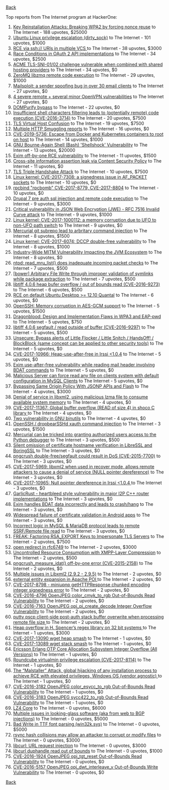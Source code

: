 [Back](../README.md)

Top reports from The Internet program at HackerOne:

1. [Key Reinstallation Attacks: Breaking WPA2 by forcing nonce reuse](https://hackerone.com/reports/286740) to The Internet - 188 upvotes, $25000
2. [Ubuntu Linux privilege escalation (dirty_sock)](https://hackerone.com/reports/496285) to The Internet - 101 upvotes, $1000
3. [RCE via ssh:// URIs in multiple VCS ](https://hackerone.com/reports/260005) to The Internet - 38 upvotes, $3000
4. [Race Conditions in OAuth 2 API implementations](https://hackerone.com/reports/55140) to The Internet - 34 upvotes, $2500
5. [ACME TLS-SNI-01/02 challenge vulnerable when combined with shared hosting providers](https://hackerone.com/reports/304378) to The Internet - 34 upvotes, $0
6. [ZeroMQ libzmq remote code execution](https://hackerone.com/reports/477073) to The Internet - 29 upvotes, $1000
7. [Mailsploit: a sender spoofing bug in over 30 email clients](https://hackerone.com/reports/295339) to The Internet - 27 upvotes, $0
8. [4 severe remote + several minor OpenVPN vulnerabilities](https://hackerone.com/reports/242579) to The Internet - 27 upvotes, $0
9. [DOMPurify bypass](https://hackerone.com/reports/1024734) to The Internet - 22 upvotes, $0
10. [Insufficient shell characters filtering leads to (potentially remote) code execution (CVE-2016-3714)](https://hackerone.com/reports/143966) to The Internet - 20 upvotes, $7500
11. [TLS Virtual Host Confusion](https://hackerone.com/reports/501) to The Internet - 19 upvotes, $7500
12. [Multiple HTTP Smuggling reports](https://hackerone.com/reports/648434) to The Internet - 16 upvotes, $0
13. [CVE-2019-5736: Escape from Docker and Kubernetes containers to root on host](https://hackerone.com/reports/495495) to The Internet - 14 upvotes, $1000
14. [GNU Bourne-Again Shell (Bash) 'Shellshock' Vulnerability](https://hackerone.com/reports/29839) to The Internet - 13 upvotes, $20000
15. [Exim off-by-one RCE vulnerability](https://hackerone.com/reports/322935) to The Internet - 11 upvotes, $1500
16. [Cross-site information assertion leak via Content Security Policy](https://hackerone.com/reports/16910) to The Internet - 11 upvotes, $0
17. [TLS Triple Handshake Attack](https://hackerone.com/reports/7277) to The Internet - 10 upvotes, $7500
18. [Linux kernel: CVE-2017-7308: a signedness issue in AF_PACKET sockets](https://hackerone.com/reports/684567) to The Internet - 10 upvotes, $0
19. [rpcbind "rpcbomb" CVE-2017-8779, CVE-2017-8804](https://hackerone.com/reports/235016) to The Internet - 10 upvotes, $0
20. [Drupal 7 pre auth sql injection and remote code execution](https://hackerone.com/reports/31756) to The Internet - 9 upvotes, $3000
21. [Critical vulnerability in JSON Web Encryption (JWE) - RFC 7516 Invalid Curve attack](https://hackerone.com/reports/213437) to The Internet - 9 upvotes, $1000
22. [Linux kernel: CVE-2017-1000112: a memory corruption due to UFO to non-UFO path switch](https://hackerone.com/reports/684573) to The Internet - 9 upvotes, $0
23. [Mercurial git subrepo lead to arbritary command injection](https://hackerone.com/reports/294147) to The Internet - 8 upvotes, $1500
24. [Linux kernel: CVE-2017-6074: DCCP double-free vulnerability](https://hackerone.com/reports/347282) to The Internet - 8 upvotes, $1000
25. [Industry-Wide MITM Vulnerability Impacting the JVM Ecosystem](https://hackerone.com/reports/608620) to The Internet - 8 upvotes, $0
26. [ntpd: read_mru_list() does inadequate incoming packet checks](https://hackerone.com/reports/147310) to The Internet - 7 upvotes, $500
27. [[bower] Arbitrary File Write through improper validation of symlinks while package extraction](https://hackerone.com/reports/492512) to The Internet - 7 upvotes, $500
28. [libtiff 4.0.6 heap bufer overflow / out of bounds read (CVE-2016-9273)](https://hackerone.com/reports/181642) to The Internet - 6 upvotes, $500
29. [RCE on default Ubuntu Desktop \>= 12.10 Quantal](https://hackerone.com/reports/192512) to The Internet - 6 upvotes, $0
30. [OpenSSH: Memory corruption in AES-GCM support](https://hackerone.com/reports/500) to The Internet - 5 upvotes, $1500
31. [Dragonblood: Design and Implementation Flaws in WPA3 and EAP-pwd](https://hackerone.com/reports/745276) to The Internet - 5 upvotes, $750
32. [libtiff 4.0.6 segfault / read outside of buffer (CVE-2016-9297)](https://hackerone.com/reports/182140) to The Internet - 5 upvotes, $500
33. [Unsecure: Bypass alerts of Little Flocker / Little Snitch / HandsOff! / BlockBlock (same concept can be applied to other security tools)](https://hackerone.com/reports/265232) to The Internet - 5 upvotes, $0
34. [CVE-2017-10966: Heap-use-after-free in Irssi \<1.0.4](https://hackerone.com/reports/247028) to The Internet - 5 upvotes, $0
35. [Exim use-after-free vulnerability while reading mail header involving BDAT commands](https://hackerone.com/reports/296991) to The Internet - 5 upvotes, $0
36. [Malicious Server can force read any file on clients system with default configuration in MySQL Clients](https://hackerone.com/reports/171593) to The Internet - 5 upvotes, $0
37. [Bypassing Same Origin Policy With JSONP APIs and Flash](https://hackerone.com/reports/10373) to The Internet - 4 upvotes, $3000
38. [Denial of service in libxml2, using malicious lzma file to consume available system memory](https://hackerone.com/reports/270059) to The Internet - 4 upvotes, $0
39. [CVE-2017-11367: Global buffer overflow (READ of size 4) in shoco C library ](https://hackerone.com/reports/250581) to The Internet - 4 upvotes, $0
40. [Two vulnerability in GNU binutils](https://hackerone.com/reports/323017) to The Internet - 4 upvotes, $0
41. [OpenSSH / dropbearSSHd xauth command injection](https://hackerone.com/reports/122113) to The Internet - 3 upvotes, $1500
42. [Mercurial can be tricked into granting authorized users access to the Python debugger](https://hackerone.com/reports/222020) to The Internet - 3 upvotes, $500
43. [Silent omission of certificate hostname verification in LibreSSL and BoringSSL](https://hackerone.com/reports/329645) to The Internet - 3 upvotes, $0
44. [pngcrush double-free/segfault could result in DoS (CVE-2015-7700)](https://hackerone.com/reports/93546) to The Internet - 3 upvotes, $0
45. [CVE-2017-5969: libxml2 when used in recover mode, allows remote attackers to cause a denial of service (NULL pointer dereference)](https://hackerone.com/reports/262665) to The Internet - 3 upvotes, $0
46. [CVE-2017-10965: Null pointer dereference in Irssi \<1.0.4 ](https://hackerone.com/reports/247027) to The Internet - 3 upvotes, $0
47. [GarlicRust - heartbleed style vulnerability in major I2P C++ router implementations](https://hackerone.com/reports/295740) to The Internet - 3 upvotes, $0
48. [Exim handles BDAT data incorrectly and leads to crash/hang](https://hackerone.com/reports/296994) to The Internet - 3 upvotes, $0
49. [Widespread failure of certificate validation in Android apps](https://hackerone.com/reports/2293) to The Internet - 3 upvotes, $0
50. [Incorrect logic in MySQL & MariaDB protocol leads to remote SSRF/Remote file read](https://hackerone.com/reports/156511) to The Internet - 3 upvotes, $0
51. [FREAK: Factoring RSA_EXPORT Keys to Impersonate TLS Servers](https://hackerone.com/reports/50170) to The Internet - 2 upvotes, $7500
52. [open redirect in rfc6749](https://hackerone.com/reports/26962) to The Internet - 2 upvotes, $3000
53. [Uncontrolled Resource Consumption with XMPP-Layer Compression](https://hackerone.com/reports/5928) to The Internet - 2 upvotes, $500
54. [pngcrush_measure_idat() off-by-one error (CVE-2015-2158)](https://hackerone.com/reports/73429) to The Internet - 2 upvotes, $0
55. [Multiple issues in Libxml2 (2.9.2 - 2.9.5)](https://hackerone.com/reports/293126) to The Internet - 2 upvotes, $0
56. [external entity expansion in Apache POI ](https://hackerone.com/reports/25537) to The Internet - 2 upvotes, $0
57. [CVE-2017-8798 - miniupnp getHTTPResponse chunked encoding integer signedness error](https://hackerone.com/reports/227344) to The Internet - 2 upvotes, $0
58. [CVE-2016-4796 OpenJPEG color_cmyk_to_rgb Out-of-Bounds Read Vulnerability](https://hackerone.com/reports/167955) to The Internet - 2 upvotes, $0
59. [CVE-2016-7163 OpenJPEG opj_pi_create_decode Integer Overflow Vulnerability](https://hackerone.com/reports/167512) to The Internet - 2 upvotes, $0
60. [putty pscp client-side post-auth stack buffer overwrite when processing remote file size ](https://hackerone.com/reports/120903) to The Internet - 2 upvotes, $0
61. [Heap overflow in H. Spencer’s regex library on 32 bit systems ](https://hackerone.com/reports/47779) to The Internet - 1 upvotes, $3000
62. [CVE-2017-13090 wget heap smash](https://hackerone.com/reports/287667) to The Internet - 1 upvotes, $0
63. [CVE-2017-13089 wget stack smash](https://hackerone.com/reports/287666) to The Internet - 1 upvotes, $0
64. [Ericsson Erlang OTP Core Allocation Subsystem Integer Overflow (All Versions)](https://hackerone.com/reports/28640) to The Internet - 1 upvotes, $0
65. [Roundcube virtualmin privilege escalation (CVE-2017-8114)](https://hackerone.com/reports/242119) to The Internet - 1 upvotes, $0
66. [The “Malstaller” Attack, global hijacking of any installation process to achieve RCE with elevated privileges, Windows OS (vendor agnostic) ](https://hackerone.com/reports/165969) to The Internet - 1 upvotes, $0
67. [CVE-2016-3182 OpenJPEG color_esycc_to_rgb Out-of-Bounds Read Vulnerability](https://hackerone.com/reports/167953) to The Internet - 1 upvotes, $0
68. [CVE-2016-3183 OpenJPEG sycc422_to_rgb Out-of-Bounds Read Vulnerability](https://hackerone.com/reports/167947) to The Internet - 1 upvotes, $0
69. [LZ4 Core](https://hackerone.com/reports/17688) to The Internet - 0 upvotes, $6000
70. [Multiple issues in looking-glass software (aka from web to BGP injections)](https://hackerone.com/reports/16330) to The Internet - 0 upvotes, $5000
71. [Bad Write in TTF font parsing (win32k.sys)](https://hackerone.com/reports/48100) to The Internet - 0 upvotes, $5000
72. [rsync hash collisions may allow an attacker to corrupt or modify files](https://hackerone.com/reports/20873) to The Internet - 0 upvotes, $3000
73. [libcurl: URL request injection](https://hackerone.com/reports/73242) to The Internet - 0 upvotes, $3000
74. [libcurl duphandle read out of bounds](https://hackerone.com/reports/104014) to The Internet - 0 upvotes, $1000
75. [CVE-2016-1924 OpenJPEG opj_tgt_reset Out-of-Bounds Read Vulnerability](https://hackerone.com/reports/167957) to The Internet - 0 upvotes, $0
76. [CVE-2016-5157 OpenJPEG opj_dwt_interleave_v Out-of-Bounds Write Vulnerability](https://hackerone.com/reports/167510) to The Internet - 0 upvotes, $0


[Back](../README.md)